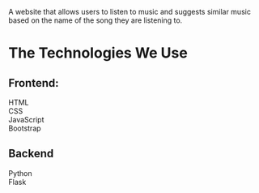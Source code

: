 A website that allows users to listen to music and suggests similar music based on the name of the song they are listening to.

<h1>The Technologies We Use</h1>
<h2>Frontend:</h2>
HTML<br>
CSS<br>
JavaScript<br>
Bootstrap<br>

<h2>Backend</h2>
Python<br>
Flask



